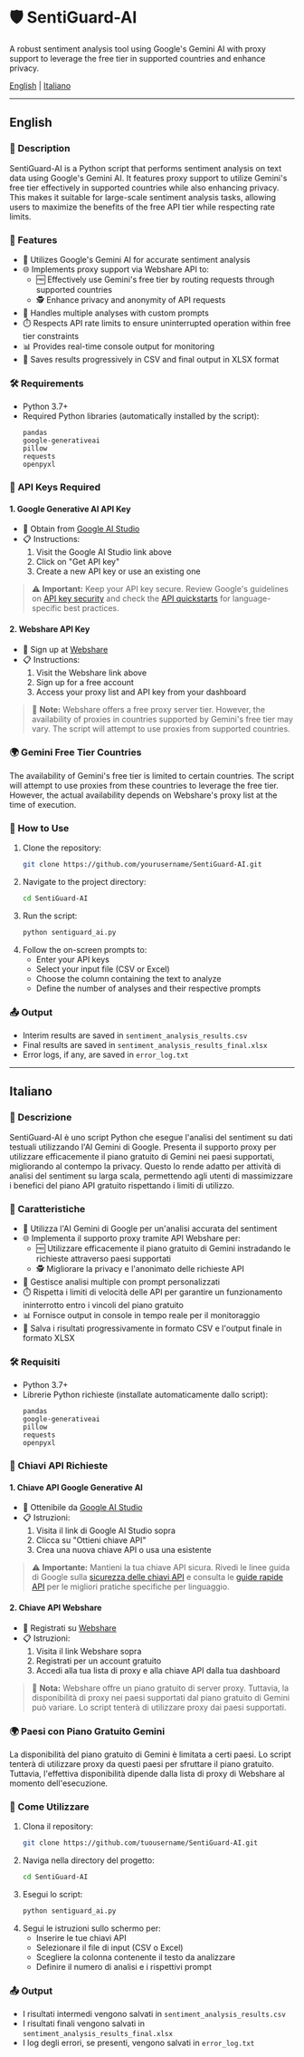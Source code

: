 # 🛡️ SentiGuard-AI

A robust sentiment analysis tool using Google's Gemini AI with proxy support to leverage the free tier in supported countries and enhance privacy.

[English](#english) | [Italiano](#italiano)

---

## English

### 📝 Description
SentiGuard-AI is a Python script that performs sentiment analysis on text data using Google's Gemini AI. It features proxy support to utilize Gemini's free tier effectively in supported countries while also enhancing privacy. This makes it suitable for large-scale sentiment analysis tasks, allowing users to maximize the benefits of the free API tier while respecting rate limits.

### 🌟 Features
- 🧠 Utilizes Google's Gemini AI for accurate sentiment analysis
- 🌐 Implements proxy support via Webshare API to:
  - 🆓 Effectively use Gemini's free tier by routing requests through supported countries
  - 🕵️ Enhance privacy and anonymity of API requests
- 🔄 Handles multiple analyses with custom prompts
- ⏱️ Respects API rate limits to ensure uninterrupted operation within free tier constraints
- 📊 Provides real-time console output for monitoring
- 💾 Saves results progressively in CSV and final output in XLSX format

### 🛠️ Requirements
- Python 3.7+
- Required Python libraries (automatically installed by the script):
  ```
  pandas
  google-generativeai
  pillow
  requests
  openpyxl
  ```

### 🔑 API Keys Required

#### 1. Google Generative AI API Key
- 🔗 Obtain from [Google AI Studio](https://makersuite.google.com/app/apikey)
- 📋 Instructions:
  1. Visit the Google AI Studio link above
  2. Click on "Get API key"
  3. Create a new API key or use an existing one

> ⚠️ **Important:** Keep your API key secure. Review Google's guidelines on [API key security](https://cloud.google.com/docs/authentication/api-keys#securing_an_api_key) and check the [API quickstarts](https://ai.google.dev/tutorials/quickstarts) for language-specific best practices.

#### 2. Webshare API Key
- 🔗 Sign up at [Webshare](https://www.webshare.io/features/free-proxy)
- 📋 Instructions:
  1. Visit the Webshare link above
  2. Sign up for a free account
  3. Access your proxy list and API key from your dashboard

> 📢 **Note:** Webshare offers a free proxy server tier. However, the availability of proxies in countries supported by Gemini's free tier may vary. The script will attempt to use proxies from supported countries.

### 🌍 Gemini Free Tier Countries
The availability of Gemini's free tier is limited to certain countries. The script will attempt to use proxies from these countries to leverage the free tier. However, the actual availability depends on Webshare's proxy list at the time of execution.

### 🚀 How to Use
1. Clone the repository:
   ```bash
   git clone https://github.com/yourusername/SentiGuard-AI.git
   ```
2. Navigate to the project directory:
   ```bash
   cd SentiGuard-AI
   ```
3. Run the script:
   ```bash
   python sentiguard_ai.py
   ```
4. Follow the on-screen prompts to:
   - Enter your API keys
   - Select your input file (CSV or Excel)
   - Choose the column containing the text to analyze
   - Define the number of analyses and their respective prompts

### 📤 Output
- Interim results are saved in `sentiment_analysis_results.csv`
- Final results are saved in `sentiment_analysis_results_final.xlsx`
- Error logs, if any, are saved in `error_log.txt`

---

## Italiano

### 📝 Descrizione
SentiGuard-AI è uno script Python che esegue l'analisi del sentiment su dati testuali utilizzando l'AI Gemini di Google. Presenta il supporto proxy per utilizzare efficacemente il piano gratuito di Gemini nei paesi supportati, migliorando al contempo la privacy. Questo lo rende adatto per attività di analisi del sentiment su larga scala, permettendo agli utenti di massimizzare i benefici del piano API gratuito rispettando i limiti di utilizzo.

### 🌟 Caratteristiche
- 🧠 Utilizza l'AI Gemini di Google per un'analisi accurata del sentiment
- 🌐 Implementa il supporto proxy tramite API Webshare per:
  - 🆓 Utilizzare efficacemente il piano gratuito di Gemini instradando le richieste attraverso paesi supportati
  - 🕵️ Migliorare la privacy e l'anonimato delle richieste API
- 🔄 Gestisce analisi multiple con prompt personalizzati
- ⏱️ Rispetta i limiti di velocità delle API per garantire un funzionamento ininterrotto entro i vincoli del piano gratuito
- 📊 Fornisce output in console in tempo reale per il monitoraggio
- 💾 Salva i risultati progressivamente in formato CSV e l'output finale in formato XLSX

### 🛠️ Requisiti
- Python 3.7+
- Librerie Python richieste (installate automaticamente dallo script):
  ```
  pandas
  google-generativeai
  pillow
  requests
  openpyxl
  ```

### 🔑 Chiavi API Richieste

#### 1. Chiave API Google Generative AI
- 🔗 Ottenibile da [Google AI Studio](https://makersuite.google.com/app/apikey)
- 📋 Istruzioni:
  1. Visita il link di Google AI Studio sopra
  2. Clicca su "Ottieni chiave API"
  3. Crea una nuova chiave API o usa una esistente

> ⚠️ **Importante:** Mantieni la tua chiave API sicura. Rivedi le linee guida di Google sulla [sicurezza delle chiavi API](https://cloud.google.com/docs/authentication/api-keys#securing_an_api_key) e consulta le [guide rapide API](https://ai.google.dev/tutorials/quickstarts) per le migliori pratiche specifiche per linguaggio.

#### 2. Chiave API Webshare
- 🔗 Registrati su [Webshare](https://www.webshare.io/features/free-proxy)
- 📋 Istruzioni:
  1. Visita il link Webshare sopra
  2. Registrati per un account gratuito
  3. Accedi alla tua lista di proxy e alla chiave API dalla tua dashboard

> 📢 **Nota:** Webshare offre un piano gratuito di server proxy. Tuttavia, la disponibilità di proxy nei paesi supportati dal piano gratuito di Gemini può variare. Lo script tenterà di utilizzare proxy dai paesi supportati.

### 🌍 Paesi con Piano Gratuito Gemini
La disponibilità del piano gratuito di Gemini è limitata a certi paesi. Lo script tenterà di utilizzare proxy da questi paesi per sfruttare il piano gratuito. Tuttavia, l'effettiva disponibilità dipende dalla lista di proxy di Webshare al momento dell'esecuzione.

### 🚀 Come Utilizzare
1. Clona il repository:
   ```bash
   git clone https://github.com/tuousername/SentiGuard-AI.git
   ```
2. Naviga nella directory del progetto:
   ```bash
   cd SentiGuard-AI
   ```
3. Esegui lo script:
   ```bash
   python sentiguard_ai.py
   ```
4. Segui le istruzioni sullo schermo per:
   - Inserire le tue chiavi API
   - Selezionare il file di input (CSV o Excel)
   - Scegliere la colonna contenente il testo da analizzare
   - Definire il numero di analisi e i rispettivi prompt

### 📤 Output
- I risultati intermedi vengono salvati in `sentiment_analysis_results.csv`
- I risultati finali vengono salvati in `sentiment_analysis_results_final.xlsx`
- I log degli errori, se presenti, vengono salvati in `error_log.txt`
